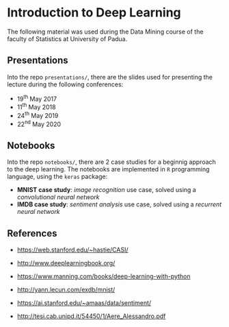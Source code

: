 # Introduction to Deep Learning

The following material was used during the Data Mining course of the faculty of Statistics at University of Padua.

## Presentations

Into the repo `presentations/`, there are the slides used for presenting the lecture during the following conferences:
* 19<sup>th</sup> May 2017
* 11<sup>th</sup> May 2018
* 24<sup>th</sup> May 2019
* 22<sup>nd</sup> May 2020

## Notebooks

Into the repo `notebooks/`, there are 2 case studies for a beginnig approach to the deep learning. The notebooks are implemented in `R` programming language, using the `keras` package:
* **MNIST case study**: *image recognition* use case, solved using a *convolutional neural network*
* **IMDB case study**: *sentiment analysis* use case, solved using a *recurrent neural network*

## References
* https://web.stanford.edu/~hastie/CASI/
* http://www.deeplearningbook.org/
* https://www.manning.com/books/deep-learning-with-python

* http://yann.lecun.com/exdb/mnist/
* https://ai.stanford.edu/~amaas/data/sentiment/

* http://tesi.cab.unipd.it/54450/1/Aere_Alessandro.pdf
